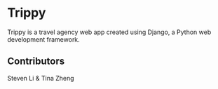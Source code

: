 # Trippy
Trippy is a travel agency web app created using Django, a Python web development framework.

##  Contributors
Steven Li & Tina Zheng
